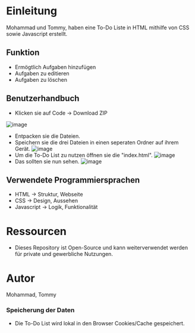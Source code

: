 # Einleitung
Mohammad und Tommy, haben eine To-Do Liste in HTML mithilfe von CSS sowie Javascript erstellt. 

## Funktion
- Ermögtlich Aufgaben hinzufügen
- Aufgaben zu editieren
- Aufgaben zu löschen

## Benutzerhandbuch
- Klicken sie auf Code -> Download ZIP

![image](https://github.com/Sxynte/todolist/assets/81096340/adce6c28-0185-4bfd-8261-1b11d9c901c3)
- Entpacken sie die Dateien.
- Speichern sie die drei Dateien in einen seperaten Ordner auf ihrem Gerät.
![image](https://github.com/Sxynte/todo-list/assets/81096340/4aadee61-4638-4f1b-92b0-167389408510)
- Um die To-Do List zu nutzen öffnen sie die "index.html".
![image](https://github.com/Sxynte/todo-list/assets/81096340/3ef87e7d-241c-40a1-9912-d0352a6d40b8)
- Das sollten sie nun sehen.
![image](https://github.com/Sxynte/todo-list/assets/81096340/3678c3e6-5349-4d77-830e-ce4c3adeb5f6)

## Verwendete Programmiersprachen
- HTML -> Struktur, Webseite
- CSS -> Design, Aussehen
- Javascript -> Logik, Funktionalität

# Ressourcen
- Dieses Repository ist Open-Source und kann weiterverwendet werden für private und gewerbliche Nutzungen.

# Autor
Mohammad, Tommy

### Speicherung der Daten
- Die To-Do List wird lokal in den Browser Cookies/Cache gespeichert.
